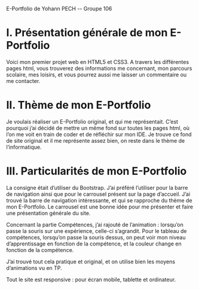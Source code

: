 E-Portfolio de Yohann PECH    --        Groupe 106


# **I. Présentation générale de mon E-Portfolio**


Voici mon premier projet web en HTML5 et CSS3. A travers les différentes pages html, vous trouverez des informations me concernant, mon parcours scolaire, mes loisirs, et vous pourrez aussi me laisser un commentaire ou me contacter.


# **II. Thème de mon E-Portfolio**


Je voulais réaliser un E-Portfolio original, et qui me représentait. C’est pourquoi j’ai décidé de mettre un même fond sur toutes les pages html, où l’on me voit en train de coder et de réfléchir sur mon IDE. Je trouve ce fond de site original et il me représente assez bien, on reste dans le thème de l’informatique.


# **III. Particularités de mon E-Portfolio**


La consigne était d’utiliser du Bootstrap. J’ai préféré l’utiliser pour la barre de navigation ainsi que pour le carrousel présent sur la page d’accueil. J’ai trouvé la barre de navigation intéressante, et qui se rapproche du thème de mon E-Portfolio. Le carrousel est une bonne idée pour me présenter et faire une 
présentation générale du site.

Concernant la partie Compétences, j’ai rajouté de l’animation : lorsqu’on passe la souris sur une expérience, celle-ci s’agrandit. 
Pour le tableau de compétences, lorsqu’on passe la souris dessus, on peut voir mon niveau d’apprentissage en fonction de la compétence, et la couleur change en fonction de la compétence.

J’ai trouvé tout cela pratique et original, et on utilise bien les moyens d’animations vu en TP.

Tout le site est responsive : pour écran mobile, tablette et ordinateur.
